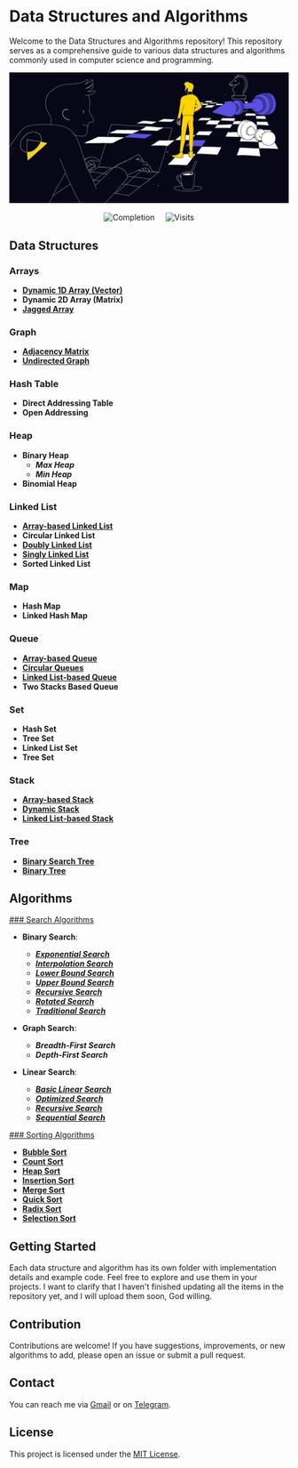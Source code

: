 # Data Structures and Algorithms

Welcome to the Data Structures and Algorithms repository! This repository serves as a comprehensive guide to various data structures and algorithms commonly used in computer science and programming.

![Data Structures and Algorithms](https://github.com/AllamF5J/Data_Structure_C/blob/main/Chess.jpg)

<p align="center">
  <img src="https://img.shields.io/badge/Completion-77%25-blue" alt="Completion">&nbsp;&nbsp;&nbsp;&nbsp;
  <img src="https://img.shields.io/badge/dynamic/json?label=Visits&query=%24.value&url=https://api.countapi.xyz/hit/github.com/AllamF5J/Data_Structure_C" alt="Visits">
</p>

## Data Structures

### Arrays
- [**Dynamic 1D Array (Vector)**](https://github.com/AllamF5J/Data_Structure_C/tree/main/Array/Dynamic%201D_Array%20(vector))
- **Dynamic 2D Array (Matrix)**
- [**Jagged Array**](https://github.com/AllamF5J/Data_Structure_C/tree/main/Array/Jagged%20Array)

### Graph
- [**Adjacency Matrix**](https://github.com/AllamF5J/Data_Structure_C/tree/main/Graph/Adjacency%20Matrix)
- [**Undirected Graph**](https://github.com/AllamF5J/Data_Structure_C/tree/main/Graph/Undirected%20Graph)
  
### Hash Table
- **Direct Addressing Table**
- **Open Addressing**

### Heap
- **Binary Heap**
  - ***Max Heap***
  - ***Min Heap***
- **Binomial Heap**

### Linked List
- [**Array-based Linked List**](https://github.com/AllamF5J/Data_Structure_C/tree/main/Linked%20List/Array%20Based%20Linked%20List)
- **Circular Linked List**
- [**Doubly Linked List**](https://github.com/AllamF5J/Data_Structure_C/tree/main/Linked%20List/Doubly%20Linked%20List)
- [**Singly Linked List**](https://github.com/AllamF5J/Data_Structure_C/tree/main/Linked%20List/Singly%20Linked%20List)
- **Sorted Linked List**

### Map
- **Hash Map**
- **Linked Hash Map**

### Queue
- [**Array-based Queue**](https://github.com/AllamF5J/Data_Structure_C/tree/main/Queue/Array-based%20Queue)
- [**Circular Queues**](https://github.com/AllamF5J/Data_Structure_C/tree/main/Queue/Circular%20Queue)
- [**Linked List-based Queue**](https://github.com/AllamF5J/Data_Structure_C/tree/main/Queue/Linked%20List%20Based%20Queue)
- **Two Stacks Based Queue**
  
### Set
- **Hash Set**
- **Tree Set**
- **Linked List Set**
- **Tree Set**
  
### Stack
- [**Array-based Stack**](https://github.com/AllamF5J/Data_Structure_C/tree/main/Stack/Array%20Based%20Stack)
- [**Dynamic Stack**](https://github.com/AllamF5J/Data_Structure_C/tree/main/Stack/Dynamic%20Stack)
- [**Linked List-based Stack**](https://github.com/AllamF5J/Data_Structure_C/tree/main/Stack/Linked%20List%20Based%20Stack)

### Tree
- [**Binary Search Tree**](https://github.com/AllamF5J/Data_Structure_C/tree/main/Tree/Binary%20Search%20Tree)
- [**Binary Tree**](https://github.com/AllamF5J/Data_Structure_C/tree/main/Tree/Binary%20Tree)

  
## Algorithms

 [### Search Algorithms](https://github.com/AllamF5J/Data_Structure_C/tree/main/Searching%20Algorithm)
 
   - **Binary Search**:
     - [***Exponential Search***](https://github.com/AllamF5J/Data_Structure_C/blob/main/Searching%20Algorithm/Binary%20search/ExponentialSearch.c)
     - [***Interpolation Search***](https://github.com/AllamF5J/Data_Structure_C/blob/main/Searching%20Algorithm/Binary%20search/InterpolationSearch.c)
     - [***Lower Bound Search***](https://github.com/AllamF5J/Data_Structure_C/blob/main/Searching%20Algorithm/Binary%20search/LowerBoundSearch.c)
     - [***Upper Bound Search***](https://github.com/AllamF5J/Data_Structure_C/blob/main/Searching%20Algorithm/Binary%20search/UpperBoundSearch.c)
     - [***Recursive Search***](https://github.com/AllamF5J/Data_Structure_C/blob/main/Searching%20Algorithm/Binary%20search/RecursiveSearch.c)
     - [***Rotated Search***](https://github.com/AllamF5J/Data_Structure_C/blob/main/Searching%20Algorithm/Binary%20search/RotatedSearch.c)
     - [***Traditional Search***](https://github.com/AllamF5J/Data_Structure_C/blob/main/Searching%20Algorithm/Binary%20search/TraditionalSearch.c)

   - **Graph Search**:
     - ***Breadth-First Search***
     - ***Depth-First Search***
       
   - **Linear Search**:
     - [***Basic Linear Search***](https://github.com/AllamF5J/Data_Structure_C/blob/main/Searching%20Algorithm/Linear%20search/BasicLinearSearch.c)
     - [***Optimized Search***](https://github.com/AllamF5J/Data_Structure_C/blob/main/Searching%20Algorithm/Linear%20search/OptimiziedSearch.c)
     - [***Recursive Search***](https://github.com/AllamF5J/Data_Structure_C/blob/main/Searching%20Algorithm/Linear%20search/RecursiveSearch.c)
     - [***Sequential Search***](https://github.com/AllamF5J/Data_Structure_C/blob/main/Searching%20Algorithm/Linear%20search/SequentialSearch.c)
    
[### Sorting Algorithms](https://github.com/AllamF5J/Data_Structure_C/tree/main/Sorting%20Algorithm)

  - [**Bubble Sort**](https://github.com/AllamF5J/Data_Structure_C/blob/main/Sorting%20Algorithm/BubbleSort.c)
  - [**Count Sort**](https://github.com/AllamF5J/Data_Structure_C/blob/main/Sorting%20Algorithm/CountSort.c)
  - [**Heap Sort**](https://github.com/AllamF5J/Data_Structure_C/blob/main/Sorting%20Algorithm/HeapSort.c)
  - [**Insertion Sort**](https://github.com/AllamF5J/Data_Structure_C/blob/main/Sorting%20Algorithm/InsertionSort.c)
  - [**Merge Sort**](https://github.com/AllamF5J/Data_Structure_C/blob/main/Sorting%20Algorithm/MergeSort.c)
  - [**Quick Sort**](https://github.com/AllamF5J/Data_Structure_C/blob/main/Sorting%20Algorithm/QuickSort.c)
  - [**Radix Sort**](https://github.com/AllamF5J/Data_Structure_C/blob/main/Sorting%20Algorithm/RadixSort.c)
  - [**Selection Sort**](https://github.com/AllamF5J/Data_Structure_C/blob/main/Sorting%20Algorithm/SelectionSort.c)

## Getting Started
Each data structure and algorithm has its own folder with implementation details and example code. Feel free to explore and use them in your projects.
I want to clarify that I haven't finished updating all the items in the repository yet, and I will upload them soon, God willing.

## Contribution
Contributions are welcome! If you have suggestions, improvements, or new algorithms to add, please open an issue or submit a pull request.

## Contact
You can reach me via [Gmail](mailto:lamahmd122@gmail.com) or on [Telegram](http://t.me/GziXnine).


## License
This project is licensed under the [MIT License](LICENSE).
